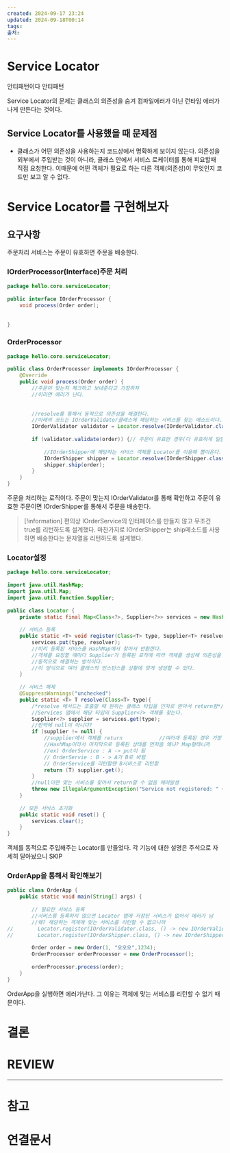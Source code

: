 ```yaml
---
created: 2024-09-17 23:24
updated: 2024-09-18T00:14
tags: 
출처: 
---
```

# Service Locator
안티패턴이다 안티패턴

Service Locator의 문제는 클래스의 의존성을 숨겨 컴파일에러가 아닌 런타임 에러가 나게 만든다는 것이다. 

## Service Locator를 사용했을 때 문제점
 - 클래스가 어떤 의존성을 사용하는지 코드상에서 명확하게 보이지 않는다.
   의존성을 외부에서 주입받는 것이 아니라, 클래스 안에서 서비스 로케이터를 통해 피요할때 직접 요청한다. 이때문에 어떤 객체가 필요로 하는 다른 객체(의존성)이 무엇인지 코드만 보고 알 수 없다.

# Service Locator를 구현해보자
## 요구사항
주문처리 서비스는 주문이 유효하면 주문을 배송한다.

### IOrderProcessor(Interface)주문 처리
```java
package hello.core.serviceLocator;  
  
public interface IOrderProcessor {  
    void process(Order order);  
  
  
}
```

### OrderProcessor
``` java
package hello.core.serviceLocator;  
  
public class OrderProcessor implements IOrderProcessor {  
    @Override  
    public void process(Order order) {  
        //주문이 맞는지 체크하고 보내준다고 가정하자  
        //이러면 에러가 난다.  
  
  
        //resolve를 통해서 동적으로 의존성을 해결한다.  
        //아래의 코드는 IOrderValidator클래스에 해당하는 서비스를 찾는 메소드이다.  
        IOrderValidator validator = Locator.resolve(IOrderValidator.class);  
  
        if (validator.validate(order)) {// 주문이 유효한 경우(다 유효하게 일단 짜놓음)  
  
            //IOrderShipper에 해당하는 서비스 객체를 Locator를 이용해 뽑아온다.  
            IOrderShipper shipper = Locator.resolve(IOrderShipper.class);  
            shipper.ship(order);  
        }  
    }  
}
```

주문을 처리하는 로직이다. 
주문이 맞는지 IOrderValidator를 통해 확인하고 주문이 유효한 주문이면 IOrderShipper를 통해서 주문을 배송한다.

>[!information]
>편의상 IOrderService의 인터페이스를 만들지 않고 무조건 true를 리턴하도록 설계했다. 
>마찬가지로 IOrderShipper는 ship메소드를 사용하면 배송한다는 문자열을 리턴하도록 설계했다.


### Locator설정
``` java
package hello.core.serviceLocator;  
  
import java.util.HashMap;  
import java.util.Map;  
import java.util.function.Supplier;  
  
public class Locator {  
    private static final Map<Class<?>, Supplier<?>> services = new HashMap<>();  
  
    // 서비스 등록  
    public static <T> void register(Class<T> type, Supplier<T> resolver) {  
        services.put(type, resolver);  
        //미리 등록된 서비스를 HashMap에서 찾아서 반환한다.  
        //객체를 요청할 때마다 Supplier가 등록된 로직에 따라 객체를 생성해 의존성을  
        //동적으로 해결하는 방식이다.  
        //이 방식으로 여러 클래스의 인스턴스를 상황에 맞게 생성할 수 있다.  
    }  
  
    // 서비스 해제  
    @SuppressWarnings("unchecked")  
    public static <T> T resolve(Class<T> type){  
        /*resolve 메서드는 호출할 때 원하는 클래스 타입을 인자로 받아서 return함*/  
        //Services 맵에서 해당 타입의 Supplier<?> 객체를 찾는다.  
        Supplier<?> supplier = services.get(type);  
        //만약에 null이 아니다?  
        if (supplier != null) {  
            //supplier에서 객체를 return            //여러개 등록된 경우 가장 마지막으로 등록된 서비스를 반환한다.  
            //HashMap이라서 마지막으로 등록된 상태를 먼저씀 왜냐? Map형태니까  
            //ex) OrderService : A -> put이 됨  
            // OrderServie : B - > A가 B로 바뀜  
            // OrderService를 리턴할땐 B서비스로 리턴함  
            return (T) supplier.get();  
        }  
        //null이면 맞는 서비스를 찾아서 return할 수 없음 에러발생  
        throw new IllegalArgumentException("Service not registered: " + type.getName());  
    }  
  
    // 모든 서비스 초기화  
    public static void reset() {  
        services.clear();  
    }  
}
```

객체를 동적으로 주입해주는 Locator를 만들었다. 각 기능에 대한 설명은 주석으로 자세히 달아놨으니 SKIP


### OrderApp을 통해서 확인해보기
```  java
public class OrderApp {  
    public static void main(String[] args) {  
  
        // 필요한 서비스 등록  
        //서비스릉 등록하지 않으면 Locator 맵에 저장된 서비스가 없어서 에러가 남  
        //왜? 해당하는 객체에 맞는 서비스를 리턴할 수 없으니까  
//        Locator.register(IOrderValidator.class, () -> new IOrderValidator());  
//        Locator.register(IOrderShipper.class, () -> new IOrderShipper());  
  
        Order order = new Order(1, "오오오",1234);  
        OrderProcessor orderProcessor = new OrderProcessor();  
  
        orderProcessor.process(order);  
    }  
}
```

OrderApp을 실행하면 에러가난다.
그 이유는 객체에 맞는 서비스를 리턴할 수 없기 때문이다.

# 결론

# REVIEW


---
# 참고

# 연결문서